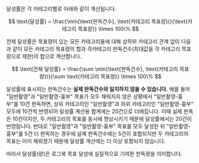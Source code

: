 달성률은 각 카테고리별로 아래와 같이 계산됩니다.

$$
\text{달성률} = \frac{\min(\text{판독건수}, \text{카테고리 목표량})}{\text{카테고리 목표량}} \times 100\%
$$

전체 달성률은 목표량이 있는 모든 카테고리들에 대해 상하위 카테고리 관계 없이 다음과 같이 모든 카테고리 목표량의 합과 각카테고리 판독건수(최대값을 각 카테고리 목표량으로 제한)의 합으로 계산합니다.

$$
\text{전체 달성률} = \frac{\sum \min(\text{판독건수}, \text{카테고리 목표량})}{\sum \text{카테고리 목표량}} \times 100\%
$$

달성률에 표시되는 판독건수는 **실제 판독건수와 일치하지 않을 수 있습니다.**
예를 들어 "일반촬영"과 "일반촬영-흉부" 목표가 모두 채워지지 않은 상황에서 "일반촬영-흉부"를 10건 판독하면, 상위 카테고리인 "일반촬영"과 하위 카테고리인 "일반촬영-흉부" 모두에 10건씩 반영되어 달성률 계산용 합계에는 20건으로 더해집니다. 이때 실제 판독은 10건이지만, 두 카테고리의 목표를 동시에 향상시키기 때문에 달성률에서는 20건이 반영됩니다.
반대로 "일반촬영"과 "일반촬영-흉부" 목표를 모두 달성한 뒤 "일반촬영-흉부"를 5건 더 판독하는 경우에 실제 판독건수에는 5건이 포함되지만 두 카테고리의 목표는 이미 채워졌기 때문에 달성률 계산에는 더 이상 포함되지 않습니다.

따라서 달성률(량)은 로그북 목표 달성에 실질적으로 기여한 판독량을 의미합니다.